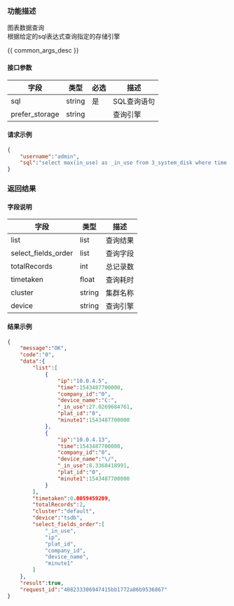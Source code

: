 

### 功能描述

图表数据查询  
根据给定的sql表达式查询指定的存储引擎  


{{ common_args_desc }}

#### 接口参数

| 字段           | 类型   | 必选 | 描述        |
| -------------- | ------ | ---- | ----------- |
| sql            | string | 是   | SQL查询语句 |
| prefer_storage | string |      | 查询引擎    |

#### 请求示例

```json
{
    "username":"admin",
    "sql":"select max(in_use) as _in_use from 3_system_disk where time >= \"1m\" group by ip, plat_id, company_id, device_name, minute1 order by time desc limit 1"
}
```

### 返回结果

#### 字段说明

| 字段                | 类型   | 描述     |
| ------------------- | ------ | -------- |
| list                | list   | 查询结果 |
| select_fields_order | list   | 查询字段 |
| totalRecords        | int    | 总记录数 |
| timetaken           | float  | 查询耗时 |
| cluster             | string | 集群名称 |
| device              | string | 查询引擎 |

#### 结果示例

```json
{
    "message":"OK",
    "code":"0",
    "data":{
        "list":[
            {
                "ip":"10.0.4.5",
                "time":1543487700000,
                "company_id":"0",
                "device_name":"C:",
                "_in_use":27.0269684761,
                "plat_id":"0",
                "minute1":1543487700000
            },
            {
                "ip":"10.0.4.13",
                "time":1543487700000,
                "company_id":"0",
                "device_name":"\/",
                "_in_use":8.3368418991,
                "plat_id":"0",
                "minute1":1543487700000
            }
        ],
        "timetaken":0.0059459209,
        "totalRecords":2,
        "cluster":"default",
        "device":"tsdb",
        "select_fields_order":[
            "_in_use",
            "ip",
            "plat_id",
            "company_id",
            "device_name",
            "minute1"
        ]
    },
    "result":true,
    "request_id":"408233306947415bb1772a86b9536867"
}
```


